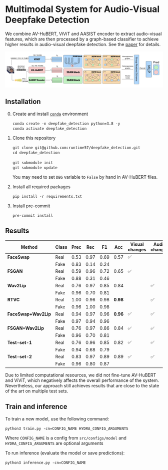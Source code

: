 # Multimodal System for Audio-Visual Deepfake Detection

We combine AV-HuBERT, ViViT and AASIST encoder to extract audio-visual features, which are then processed by a graph-based classifier to achieve higher results in audio-visual deepfake detection. See the [paper](https://github.com/runtime57/deepfake_detection/blob/main/paper/Multimodal%20System%20for%20Audio-Visual%20Deepfake%20Detection.pdf) for details.

![Full pipeline illustration](paper/graphics/FullPipeline.png)

## Installation

0. Create and install [`conda`](https://conda.io/projects/conda/en/latest/user-guide/getting-started.html) environment

    ```
    conda create -n deepfake_detection python=3.8 -y
    conda activate deepfake_detection
    ```

1. Clone this repository

    ```
    git clone git@github.com:runtime57/deepfake_detection.git
    cd deepfake_detection

    git submodule init
    git submodule update
    ```

    You may need to set `DBG` variable to `False` by hand in AV-HuBERT files.

2. Install all required packages
    ```
    pip install -r requirements.txt
    ```
3. Install pre-commit
    ```
    pre-commit install
    ```

## Results


| Method               | Class | Prec | Rec  | F1   | Acc  | Visual changes | Audio changes |
|----------------------|-------|------|------|------|------|----------------|----------------|
| **FaceSwap**         | Real  | 0.53 | 0.97 | 0.69 | 0.57 | ✅             |                |
|                      | Fake  | 0.83 | 0.14 | 0.24 |      |                |                |
| **FSGAN**            | Real  | 0.59 | 0.96 | 0.72 | 0.65 | ✅             |                |
|                      | Fake  | 0.88 | 0.31 | 0.46 |      |                |                |
| **Wav2Lip**          | Real  | 0.76 | 0.97 | 0.85 | 0.84 |                | ✅             |
|                      | Fake  | 0.96 | 0.70 | 0.81 |      |                |                |
| **RTVC**             | Real  | 1.00 | 0.96 | 0.98 | **0.98** |                | ✅             |
|                      | Fake  | 0.96 | 1.00 | 0.98 |      |                |                |
| **FaceSwap+Wav2Lip** | Real  | 0.94 | 0.97 | 0.96 | **0.96** | ✅             | ✅             |
|                      | Fake  | 0.97 | 0.94 | 0.96 |      |                |                |
| **FSGAN+Wav2Lip**    | Real  | 0.76 | 0.97 | 0.86 | 0.84 | ✅             | ✅             |
|                      | Fake  | 0.96 | 0.70 | 0.81 |      |                |                |
| **Test-set-1**       | Real  | 0.76 | 0.96 | 0.85 | 0.82 | ✅             | ✅             |
|                      | Fake  | 0.94 | 0.68 | 0.79 |      |                |                |
| **Test-set-2**       | Real  | 0.83 | 0.97 | 0.89 | 0.89 | ✅             | ✅             |
|                      | Fake  | 0.96 | 0.80 | 0.87 |      |                |                |


Due to limited computational resources, we did not fine-tune AV-HuBERT and ViViT, which negatively affects the overall performance of the system. Nevertheless, our approach still achieves results that are close to the state of the art on multiple test sets.

## Train and inference
 

To train a new model, use the following command:
```
python3 train.py -cn=CONFIG_NAME HYDRA_CONFIG_ARGUMENTS
```
Where `CONFIG_NAME` is a config from `src/configs/model` and `HYDRA_CONFIG_ARGUMENTS` are optional arguments

To run inference (evaluate the model or save predictions):
```
python3 inference.py -cn=CONFIG_NAME
```

